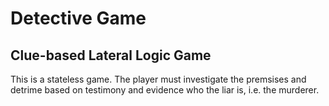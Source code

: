 # Detective Game
## Clue-based Lateral Logic Game

This is a stateless game. The player must investigate the premsises and detrime based on testimony and evidence who the liar is, i.e. the murderer. 